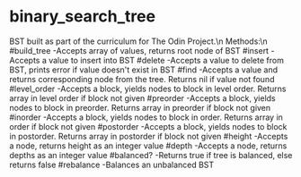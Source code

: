 # binary_search_tree

BST built as part of the curriculum for The Odin Project.\n
Methods:\n
#build_tree
  -Accepts array of values, returns root node of BST
#insert
  -Accepts a value to insert into BST
#delete
  -Accepts a value to delete from BST, prints error if value doesn't exist in BST
#find
  -Accepts a value and returns corresponding node from the tree. Returns nil if value not found
#level_order
  -Accepts a block, yields nodes to block in level order. Returns array in level order if block
  not given
#preorder
  -Accepts a block, yields nodes to block in preorder. Returns array in preorder if block
  not given
#inorder
  -Accepts a block, yields nodes to block in order. Returns array in order if block
  not given
#postorder
  -Accepts a block, yields nodes to block in postorder. Returns array in postorder if block
  not given
#height
  -Accepts a node, returns height as an integer value
#depth
  -Accepts a node, returns depths as an integer value
#balanced?
  -Returns true if tree is balanced, else returns false
#rebalance
  -Balances an unbalanced BST